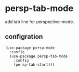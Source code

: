 # persp-tab-mode

add tab line for perspective-mode.

## configration

``` emacs-lisp
(use-package persp-mode
  :config
  (use-package persp-tab-mode 
    :config 
    (persp-tab-start)))
```

